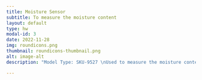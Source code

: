 ```yaml
---
title: Moisture Sensor
subtitle: To measure the moisture content
layout: default
type: hw
modal-id: 3
date: 2022-11-28
img: roundicons.png
thumbnail: roundicons-thumbnail.png
alt: image-alt
description: "Model Type: SKU-9527 \nUsed to measure the moisture content in compost"

---
```

